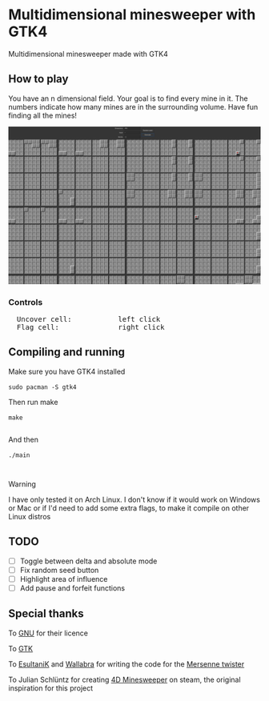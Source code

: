# Multidimensional minesweeper with GTK4

Multidimensional minesweeper made with GTK4

## How to play

You have an n dimensional field. Your goal is to find every mine in it. The numbers indicate how many mines are in the surrounding volume. Have fun finding all the mines!

![A screenshot of a running game](example_game.png)

### Controls

<pre>
  Uncover cell:           left click
  Flag cell:              right click
</pre>

## Compiling and running

Make sure you have GTK4 installed

```
sudo pacman -S gtk4
```

Then run make

```
make
```
```
```

And then

```
./main
```
```
```
```
```

> [!WARNING]
> I have only tested it on Arch Linux. I don't know if it would work on Windows or Mac or if I'd need to add some extra flags, to make it compile on other Linux distros

## TODO

- [ ] Toggle between delta and absolute mode
- [ ] Fix random seed button
- [ ] Highlight area of influence
- [ ] Add pause and forfeit functions

## Special thanks

To [GNU](https://www.gnu.org/) for their licence

To [GTK](https://www.gtk.org/)

To [EsultaniK](https://github.com/ESultanik) and [Wallabra](https://github.com/wallabra) for writing the code for the [Mersenne twister](https://github.com/ESultanik/mtwister)

To Julian Schlüntz for creating [4D Minesweeper](https://store.steampowered.com/app/787980/4D_Minesweeper/) on steam, the original inspiration for this project
